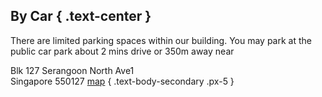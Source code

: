 ## By Car { .text-center }

There are limited parking spaces within our building. You may park at the public
car park about 2 mins drive or 350m away near 

Blk 127 Serangoon North Ave1  
Singapore 550127 [map](https://maps.app.goo.gl/v6UP1eYH1QSDqSTu5)
{ .text-body-secondary .px-5 }
